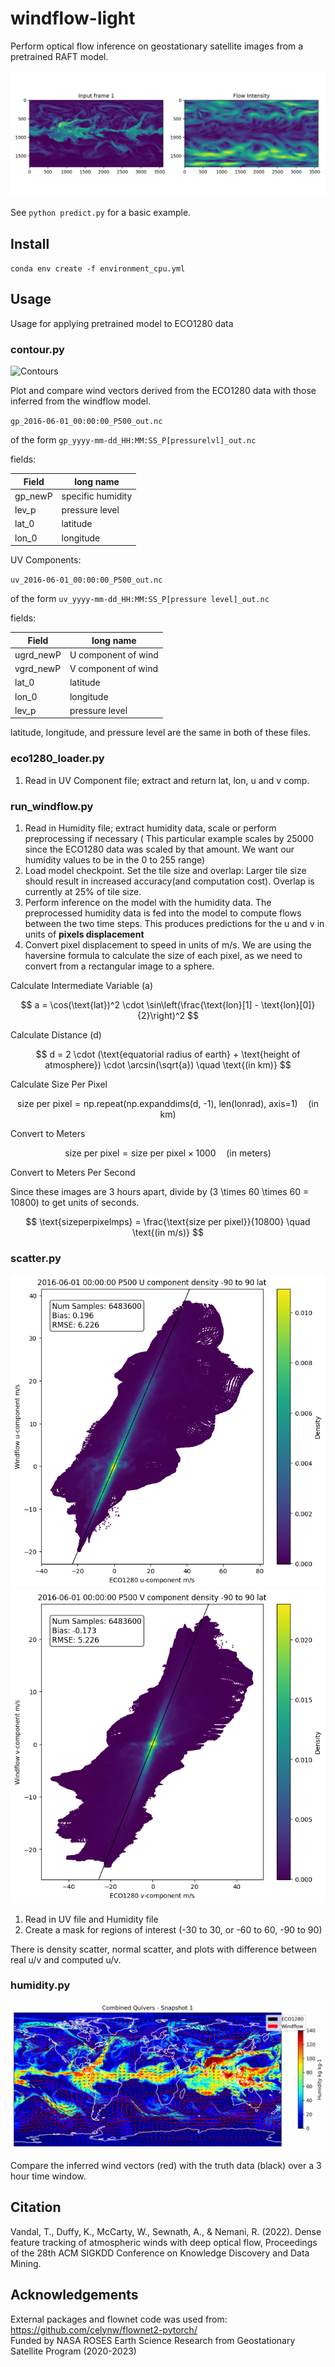 # windflow-light 

Perform optical flow inference on geostationary satellite images from a pretrained RAFT model. 

![windflow example](./humidity_plots/Humidity.png)

See  `python predict.py` for a basic example.

## Install

`conda env create -f environment_cpu.yml`

## Usage

Usage for applying pretrained model to ECO1280 data

### contour.py

![Contours](./contour_plots/combined_quiver.png)

Plot and compare wind vectors derived from the ECO1280 data with those inferred from the windflow model.

`gp_2016-06-01_00:00:00_P500_out.nc`

of the form `gp_yyyy-mm-dd_HH:MM:SS_P[pressurelvl]_out.nc`

fields:

| Field | long name |
| --- | --- |
| gp_newP | specific humidity |
| lev_p | pressure level |
| lat_0 | latitude |
| lon_0 | longitude |

UV Components:

`uv_2016-06-01_00:00:00_P500_out.nc`

of the form `uv_yyyy-mm-dd_HH:MM:SS_P[pressure level]_out.nc`

fields:

| Field | long name |
| --- | --- |
| ugrd_newP | U component of wind |
| vgrd_newP | V component of wind |
| lat_0 | latitude |
| lon_0 | longitude |
| lev_p | pressure level |

latitude, longitude, and pressure level are the same in both of these files. 

### eco1280_loader.py

1. Read in UV Component file; extract and return lat, lon, u and v comp. 

### run_windflow.py

1. Read in Humidity file; extract humidity data, scale  or perform preprocessing if necessary ( This particular example scales by 25000 since the ECO1280 data was scaled by that amount. We want our humidity values to be in the 0 to 255 range)
2. Load model checkpoint. Set the tile size and overlap: Larger tile size should result in increased accuracy(and computation cost). Overlap is currently at 25% of tile size.
3. Perform inference on the model with the humidity data. The preprocessed humidity data is fed into the model to compute flows between the two time steps. This produces predictions for the u and v in units of **pixels displacement**
4. Convert pixel displacement to speed in units of m/s. We are using the haversine formula to calculate the size of each pixel, as we need to convert from a rectangular image to a sphere.

Calculate Intermediate Variable \(a\)

$$
a = \cos(\text{lat})^2 \cdot \sin\left(\frac{\text{lon}[1] - \text{lon}[0]}{2}\right)^2
$$

Calculate Distance \(d\)

$$
d = 2 \cdot (\text{equatorial radius of earth} + \text{height of atmosphere}) \cdot \arcsin(\sqrt{a}) \quad \text{(in km)}
$$

Calculate Size Per Pixel

$$
\text{size per pixel} = \text{np.repeat(np.expanddims(d, -1), len(lonrad), axis=1)} \quad \text{(in km)}
$$

Convert to Meters

$$
\text{size per pixel} = \text{size per pixel} \times 1000 \quad \text{(in meters)}
$$

Convert to Meters Per Second

Since these images are 3 hours apart, divide by \(3 \times 60 \times 60 = 10800\) to get units of seconds.

$$
\text{sizeperpixelmps} = \frac{\text{size per pixel}}{10800} \quad \text{(in m/s)}
$$

### scatter.py

![scatter u](./scatterplots/scatter_density.ucomp_500_90to90_pixel.png)
![scatter v](./scatterplots/scatter_density.vcomp_500_90to90_pixel.png)


1. Read in UV file and Humidity file
2. Create a mask for regions of interest (-30 to 30, or -60 to 60, -90 to 90)

There is density scatter, normal scatter, and plots with difference between real u/v and computed u/v. 

### humidity.py

![eco1280 example](./humidity_plots/combined_humidity_quivers.gif)

Compare the inferred wind vectors (red) with the truth data (black) over a 3 hour time window.
 
## Citation

Vandal, T., Duffy, K., McCarty, W., Sewnath, A., & Nemani, R. (2022). Dense feature tracking of atmospheric winds with deep optical flow, Proceedings of the 28th ACM SIGKDD Conference on Knowledge Discovery and Data Mining.

## Acknowledgements

External packages and flownet code was used from: https://github.com/celynw/flownet2-pytorch/ <br>
Funded by NASA ROSES Earth Science Research from Geostationary Satellite Program (2020-2023)
